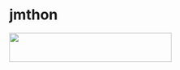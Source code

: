 # jmthon

<p align="left"><a href="https://heroku.com/deploy?template=https://github.com/Kosyria/music"> <img src="https://img.shields.io/badge/Deploy%20To%20Heroku-purple?style=for-the-badge&logo=heroku" width="320" height="58.45"/></a></p>
